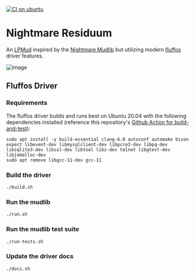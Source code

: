 [![CI on ubuntu](https://github.com/michaelprograms/nightmare-residuum/actions/workflows/ci.yml/badge.svg)](https://github.com/michaelprograms/nightmare-residuum/actions/workflows/ci.yml)

# Nightmare Residuum

An [LPMud](https://en.wikipedia.org/wiki/LPMud) inspired by the [Nightmare Mudlib](https://github.com/fluffos/nightmare3) but utilizing modern [fluffos](https://github.com/fluffos/fluffos) driver features.

![image](https://user-images.githubusercontent.com/1260602/235332632-4cede3ef-9cb4-4db7-856c-470bd327c4bd.png)

## Fluffos Driver

### Requirements

The fluffos driver builds and runs best on Ubuntu 20.04 with the following dependencies installed (reference this repository's [Github Action for build-and-test](.github/workflows/ci.yml)):

```
sudo apt install -y build-essential clang-6.0 autoconf automake bison expect libevent-dev libmysqlclient-dev libpcre3-dev libpq-dev libsqlite3-dev libssl-dev libtool libz-dev telnet libgtest-dev libjemalloc-dev
sudo apt remove libgcc-11-dev gcc-11
```

### Build the driver
```
./build.sh
```

### Run the mudlib
```
./run.sh
```

### Run the mudlib test suite
```
./run-tests.sh
```

### Update the driver docs
```
./docs.sh
```
